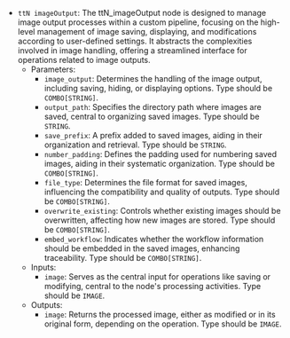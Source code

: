 - `ttN imageOutput`: The ttN_imageOutput node is designed to manage image output processes within a custom pipeline, focusing on the high-level management of image saving, displaying, and modifications according to user-defined settings. It abstracts the complexities involved in image handling, offering a streamlined interface for operations related to image outputs.
    - Parameters:
        - `image_output`: Determines the handling of the image output, including saving, hiding, or displaying options. Type should be `COMBO[STRING]`.
        - `output_path`: Specifies the directory path where images are saved, central to organizing saved images. Type should be `STRING`.
        - `save_prefix`: A prefix added to saved images, aiding in their organization and retrieval. Type should be `STRING`.
        - `number_padding`: Defines the padding used for numbering saved images, aiding in their systematic organization. Type should be `COMBO[STRING]`.
        - `file_type`: Determines the file format for saved images, influencing the compatibility and quality of outputs. Type should be `COMBO[STRING]`.
        - `overwrite_existing`: Controls whether existing images should be overwritten, affecting how new images are stored. Type should be `COMBO[STRING]`.
        - `embed_workflow`: Indicates whether the workflow information should be embedded in the saved images, enhancing traceability. Type should be `COMBO[STRING]`.
    - Inputs:
        - `image`: Serves as the central input for operations like saving or modifying, central to the node's processing activities. Type should be `IMAGE`.
    - Outputs:
        - `image`: Returns the processed image, either as modified or in its original form, depending on the operation. Type should be `IMAGE`.

